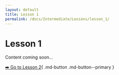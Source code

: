 ```yaml
---
layout: default
title: Lesson 1
permalink: /docs/Intermediate/Lessons/lesson_1/
---
```


# Lesson 1

Content coming soon...

[➡️ Go to Lesson 2](lesson_2.md){ .md-button .md-button--primary }

